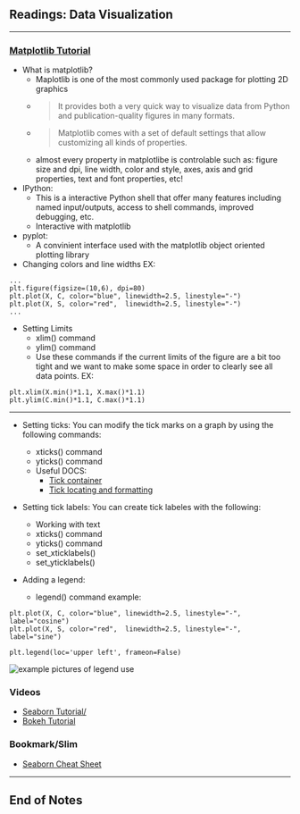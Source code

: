 ## Readings: Data Visualization
***

### [Matplotlib Tutorial](http://bigdata-madesimple.com/how-to-run-linear-regression-in-python-scikit-learn/)

- What is matplotlib?
  * Maplotlib is one of the most commonly used package for plotting 2D graphics
  * > It provides both a very quick way to visualize data from Python and publication-quality figures in many formats.
  * > Matplotlib comes with a set of default settings that allow customizing all kinds of properties.
  * almost every property in matplotlibe is controlable such as: figure size and dpi, line width, color and style, axes, axis and grid properties, text and font properties, etc!
- IPython:
  * This is a interactive Python shell that offer many features including named input/outputs, access to shell commands, improved debugging, etc.
  * Interactive with matplotlib
- pyplot:
  * A convinient interface used with the matplotlib object oriented plotting library
- Changing colors and line widths
EX:
```
...
plt.figure(figsize=(10,6), dpi=80)
plt.plot(X, C, color="blue", linewidth=2.5, linestyle="-")
plt.plot(X, S, color="red",  linewidth=2.5, linestyle="-")
...
```
- Setting Limits
  * xlim() command
  * ylim() command
  * Use these commands if the current limits of the figure are a bit too tight and we want to make some space in order to clearly see all data points.
EX:
```
plt.xlim(X.min()*1.1, X.max()*1.1)
plt.ylim(C.min()*1.1, C.max()*1.1)
```
***

- Setting ticks: You can modify the tick marks on a graph by using the following commands:
  * xticks() command
  * yticks() command
  * Useful DOCS:
    * [Tick container](http://matplotlib.sourceforge.net/users/artists.html#axis-container)
    * [Tick locating and formatting](http://matplotlib.sourceforge.net/api/ticker_api.html)

- Setting tick labels: You can create tick labeles with the following:
  * Working with text
  * xticks() command
  * yticks() command
  * set_xticklabels()
  * set_yticklabels()

- Adding a legend: 
  * legend() command example:
```
plt.plot(X, C, color="blue", linewidth=2.5, linestyle="-", label="cosine")
plt.plot(X, S, color="red",  linewidth=2.5, linestyle="-", label="sine")

plt.legend(loc='upper left', frameon=False)
```
![example pictures of legend use](https://github.com/rougier/matplotlib-tutorial/raw/master/figures/exercice_8.png)

### Videos
- [Seaborn Tutorial/](https://seaborn.pydata.org/tutorial.html)
- [Bokeh Tutorial](https://mybinder.org/v2/gh/bokeh/bokeh-notebooks/master?filepath=tutorial%2F00%20-%20Introduction%20and%20Setup.ipynb)
### Bookmark/Slim
- [Seaborn Cheat Sheet](https://s3.amazonaws.com/assets.datacamp.com/blog_assets/Python_Seaborn_Cheat_Sheet.pdf)
***
 ## End of Notes
